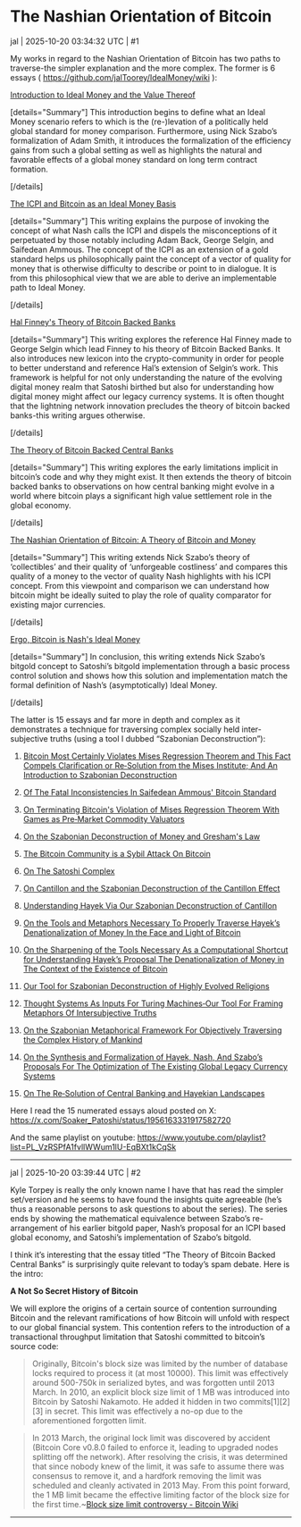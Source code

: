 # The Nashian Orientation of Bitcoin

jal | 2025-10-20 03:34:32 UTC | #1

My works in regard to the Nashian Orientation of Bitcoin has two paths to traverse-the simpler explanation and the more complex.  The former is 6 essays ( https://github.com/jalToorey/IdealMoney/wiki ):

[Introduction to Ideal Money and the Value Thereof](https://github.com/jalToorey/IdealMoney/wiki/Introduction-to-Ideal-Money-and-the-Value-Thereof)

[details="Summary"]
This introduction begins to define what an Ideal Money scenario refers to which is the (re-)levation of a politically held global standard for money comparison. Furthermore, using Nick Szabo’s formalization of Adam Smith, it introduces the formalization of the efficiency gains from such a global setting as well as highlights the natural and favorable effects of a global money standard on long term contract formation.

[/details]

[The ICPI and Bitcoin as an Ideal Money Basis](https://github.com/jalToorey/IdealMoney/wiki/The-ICPI-and-Bitcoin-as-an-Ideal-Money-Basis)

[details="Summary"]
This writing explains the purpose of invoking the concept of what Nash calls the ICPI and dispels the misconceptions of it perpetuated by those notably including Adam Back, George Selgin, and Saifedean Ammous. The concept of the ICPI as an extension of a gold standard helps us philosophically paint the concept of a vector of quality for money that is otherwise difficulty to describe or point to in dialogue. It is from this philosophical view that we are able to derive an implementable path to Ideal Money.

[/details]

[Hal Finney's Theory of Bitcoin Backed Banks](https://github.com/jalToorey/IdealMoney/wiki/Hal-Finney's-Theory-of-Bitcoin-Backed-Banks)

[details="Summary"]
This writing explores the reference Hal Finney made to George Selgin which lead Finney to his theory of Bitcoin Backed Banks. It also introduces new lexicon into the crypto-community in order for people to better understand and reference Hal’s extension of Selgin’s work. This framework is helpful for not only understanding the nature of the evolving digital money realm that Satoshi birthed but also for understanding how digital money might affect our legacy currency systems. It is often thought that the lightning network innovation precludes the theory of bitcoin backed banks-this writing argues otherwise.

[/details]

[The Theory of Bitcoin Backed Central Banks](https://github.com/jalToorey/IdealMoney/wiki/The-Theory-of-Bitcoin-Backed-Central-Banks)

[details="Summary"]
This writing explores the early limitations implicit in bitcoin’s code and why they might exist. It then extends the theory of bitcoin backed banks to observations on how central banking might evolve in a world where bitcoin plays a significant high value settlement role in the global economy.

[/details]

[The Nashian Orientation of Bitcoin: A Theory of Bitcoin and Money](https://github.com/jalToorey/IdealMoney/wiki/The-Nashian-Orientation-of-Bitcoin-A-Theory-of-Bitcoin-and-Money)

[details="Summary"]
This writing extends Nick Szabo’s theory of ‘collectibles’ and their quality of ‘unforgeable costliness’ and compares this quality of a money to the vector of quality Nash highlights with his ICPI concept. From this viewpoint and comparison we can understand how bitcoin might be ideally suited to play the role of quality comparator for existing major currencies.

[/details]

[Ergo, Bitcoin is Nash's Ideal Money](https://github.com/jalToorey/IdealMoney/wiki/Ergo,-Bitcoin-is-Nash's-Ideal-Money)

[details="Summary"]
In conclusion, this writing extends Nick Szabo’s bitgold concept to Satoshi’s bitgold implementation through a basic process control solution and shows how this solution and implementation match the formal definition of Nash’s (asymptotically) Ideal Money.

[/details]

The latter is 15 essays and far more in depth and complex as it demonstrates a technique for traversing complex socially held inter-subjective truths (using a tool I dubbed “Szabonian Deconstruction”):

 1. [Bitcoin Most Certainly Violates Mises Regression Theorem and This Fact Compels Clarification or Re‐Solution from the Mises Institute; And An Introduction to Szabonian Deconstruction](https://github.com/jalToorey/IdealMoney/wiki/Bitcoin-Most-Certainly-Violates-Mises-Regression-Theorem-and-This-Fact-Compels-Clarification-or-Re%E2%80%90Solution-from-the-Mises-Institute;-And-An-Introduction-to-Szabonian-Deconstruction)

 2. [Of The Fatal Inconsistencies In Saifedean Ammous' Bitcoin Standard](https://github.com/jalToorey/IdealMoney/wiki/Of-The-Fatal-Inconsistencies-In-Saifedean-Ammous'-Bitcoin-Standard)

 3. [On Terminating Bitcoin's Violation of Mises Regression Theorem With Games as Pre‐Market Commodity Valuators](https://github.com/jalToorey/IdealMoney/wiki/On-Terminating-Bitcoin's-Violation-of-Mises-Regression-Theorem-With-Games-as-Pre%E2%80%90Market-Commodity-Valuators)

 4. [On the Szabonian Deconstruction of Money and Gresham's Law](https://github.com/jalToorey/IdealMoney/wiki/On-the-Szabonian-Deconstruction-of-Money-and-Gresham's-Law)

 5. [The Bitcoin Community is a Sybil Attack On Bitcoin](https://github.com/jalToorey/IdealMoney/wiki/The-Bitcoin-Community-is-a-Sybil-Attack-On-Bitcoin)

 6. [On The Satoshi Complex](https://github.com/jalToorey/IdealMoney/wiki/On-The-Satoshi-Complex)

 7. [On Cantillon and the Szabonian Deconstruction of the Cantillon Effect](https://github.com/jalToorey/IdealMoney/wiki/On-Cantillon-and-the-Szabonian-Deconstruction-of-the-Cantillon-Effect)

 8. [Understanding Hayek Via Our Szabonian Deconstruction of Cantillon](https://github.com/jalToorey/IdealMoney/wiki/Understanding-Hayek-Via-Our-Szabonian-Deconstruction-of-Cantillon)

 9. [On the Tools and Metaphors Necessary To Properly Traverse Hayek’s Denationalization of Money In the Face and Light of Bitcoin](https://github.com/jalToorey/IdealMoney/wiki/On-the-Tools-and-Metaphors-Necessary-To-Properly-Traverse-Hayek%E2%80%99s-Denationalization-of-Money-In-the-Face-and-Light-of-Bitcoin)

10. [On the Sharpening of the Tools Necessary As a Computational Shortcut for Understanding Hayek’s Proposal The Denationalization of Money in The Context of the Existence of Bitcoin](https://github.com/jalToorey/IdealMoney/wiki/On-the-Sharpening-of-the-Tools-Necessary-As-a-Computational-Shortcut-for-Understanding-Hayek%E2%80%99s-Proposal-The-Denationalization-of-Money-in-The-Context-of-the-Existence-of-Bitcoin)

11. [Our Tool for Szabonian Deconstruction of Highly Evolved Religions](https://github.com/jalToorey/IdealMoney/wiki/Our-Tool-for-Szabonian-Deconstruction-of-Highly-Evolved-Religions)

12. [Thought Systems As Inputs For Turing Machines‐Our Tool For Framing Metaphors Of Intersubjective Truths](https://github.com/jalToorey/IdealMoney/wiki/Thought-Systems-As-Inputs-For-Turing-Machines%E2%80%90Our-Tool-For-Framing-Metaphors-Of-Intersubjective-Truths)

13. [On the Szabonian Metaphorical Framework For Objectively Traversing the Complex History of Mankind](https://github.com/jalToorey/IdealMoney/wiki/On-the-Szabonian-Metaphorical-Framework-For-Objectively-Traversing-the-Complex-History-of-Mankind)

14. [On the Synthesis and Formalization of Hayek, Nash, And Szabo’s Proposals For The Optimization of The Existing Global Legacy Currency Systems](https://github.com/jalToorey/IdealMoney/wiki/On-the-Synthesis-and-Formalization-of-Hayek,-Nash,-And-Szabo%E2%80%99s-Proposals-For-The-Optimization-of-The-Existing-Global-Legacy-Currency-Systems)

15. [On The Re‐Solution of Central Banking and Hayekian Landscapes](https://github.com/jalToorey/IdealMoney/wiki/On-The-Re%E2%80%90Solution-of-Central-Banking-and-Hayekian-Landscapes)

Here I read the 15 numerated essays aloud posted on X: https://x.com/Soaker_Patoshi/status/1956163331917582720

And the same playlist on youtube: https://www.youtube.com/playlist?list=PL_VzRSPfA1fvllWWum1lU-EqBXt1kCqSk

-------------------------

jal | 2025-10-20 03:39:44 UTC | #2

Kyle Torpey is really the only known name I have that has read the simpler set/version and he seems to have found the insights quite agreeable (he’s thus a reasonable persons to ask questions to about the series). The series ends by showing the mathematical equivalence between Szabo’s re-arrangement of his earlier bitgold paper, Nash’s proposal for an ICPI based global economy, and Satoshi’s implementation of Szabo’s bitgold. 

I think it’s interesting that the essay titled “The Theory of Bitcoin Backed Central Banks” is surprisingly quite relevant to today’s spam debate.  Here is the intro: 

**A Not So Secret History of Bitcoin**

We will explore the origins of a certain source of contention surrounding Bitcoin and the relevant ramifications of how Bitcoin will unfold with respect to our global financial system. This contention refers to the introduction of a transactional throughput limitation that Satoshi committed to bitcoin’s source code:

> Originally, Bitcoin's block size was limited by the number of database locks required to process it (at most 10000). This limit was effectively around 500-750k in serialized bytes, and was forgotten until 2013 March. In 2010, an explicit block size limit of 1 MB was introduced into Bitcoin by Satoshi Nakamoto. He added it hidden in two commits\[1\]\[2\]\[3\] in secret. This limit was effectively a no-op due to the aforementioned forgotten limit.

> In 2013 March, the original lock limit was discovered by accident (Bitcoin Core v0.8.0 failed to enforce it, leading to upgraded nodes splitting off the network). After resolving the crisis, it was determined that since nobody knew of the limit, it was safe to assume there was consensus to remove it, and a hardfork removing the limit was scheduled and cleanly activated in 2013 May. From this point forward, the 1 MB limit became the effective limiting factor of the block size for the first time.\~[Block size limit controversy - Bitcoin Wiki](https://en.bitcoin.it/wiki/Block_size_limit_controversy#:~:text=Originally%2C%20Bitcoin's%20block%20size%20was,into%20Bitcoin%20by%20Satoshi%20Nakamoto.)

-------------------------

